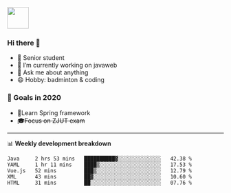 <img src="https://github.com/egoist/egoist/raw/master/balloon.gif" width="50">

### Hi there 🐏

- 🌱 Senior student
- 🔭 I’m currently working on javaweb
- 💬 Ask me about anything
- 😄 Hobby: badminton & coding

### 🚀 Goals in 2020
+ 🍃Learn Spring framework
+ ~~🎓Focus on ZJUT exam~~
-------

📊 **Weekly development breakdown**
<!--START_SECTION:waka-->
```text
Java     2 hrs 53 mins   ██████████▓░░░░░░░░░░░░░░   42.38 % 
YAML     1 hr 11 mins    ████▒░░░░░░░░░░░░░░░░░░░░   17.53 % 
Vue.js   52 mins         ███▒░░░░░░░░░░░░░░░░░░░░░   12.79 % 
XML      43 mins         ██▓░░░░░░░░░░░░░░░░░░░░░░   10.60 % 
HTML     31 mins         ██░░░░░░░░░░░░░░░░░░░░░░░   07.76 % 
```
<!--END_SECTION:waka-->
